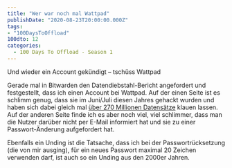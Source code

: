 ```yaml
---
title: "Wer war noch mal Wattpad"
publishDate: "2020-08-23T20:00:00.000Z"
tags: 
- "100DaysToOffload"
100dto: 12
categories:
  - 100 Days To Offload - Season 1
---
```


Und wieder ein Account gekündigt – tschüss Wattpad

Gerade mal in Bitwarden den Datendiebstahl-Bericht angefordert und festgestellt, dass ich einen Account bei Wattpad. Auf der einen Seite ist es schlimm genug, dass sie im Juni/Juli diesen Jahres gehackt wurden und haben sich dabei gleich mal [über 270 Millionen Datensätze](https://www.golem.de/news/hackerforum-18-datenlecks-mit-386-millionen-betroffenen-veroeffentlicht-2007-149961.html) klauen lassen. Auf der anderen Seite finde ich es aber noch viel, viel schlimmer, dass man die Nutzer darüber nicht per E-Mail informiert hat und sie zu einer Passwort-Änderung aufgefordert hat.

Ebenfalls ein Unding ist die Tatsache, dass ich bei der Passwortrücksetzung (die von mir ausging), für ein neues Passwort maximal 20 Zeichen verwenden darf, ist auch so ein Unding aus den 2000er Jahren. 
